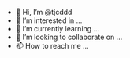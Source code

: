 - 👋 Hi, I’m @tjcddd
- 👀 I’m interested in ...
- 🌱 I’m currently learning ...
- 💞️ I’m looking to collaborate on ...
- 📫 How to reach me ...

<!---
tjcddd/tjcddd is a ✨ special ✨ repository because its `README.md` (this file) appears on your GitHub profile.
You can click the Preview link to take a look at your changes.
--->
